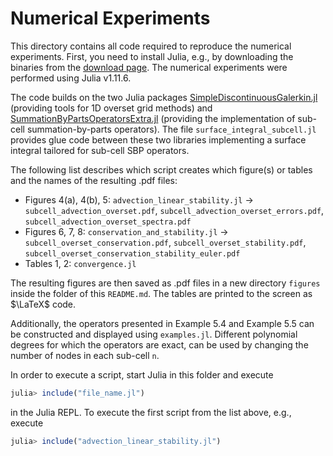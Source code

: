 # Numerical Experiments

This directory contains all code required to reproduce the numerical
experiments. First, you need to install Julia, e.g., by downloading
the binaries from the [download page](https://julialang.org/downloads/).
The numerical experiments were performed using Julia v1.11.6.

The code builds on the two Julia packages [SimpleDiscontinuousGalerkin.jl](https://github.com/JoshuaLampert/SimpleDiscontinuousGalerkin.jl)
(providing tools for 1D overset grid methods) and [SummationByPartsOperatorsExtra.jl](https://github.com/JoshuaLampert/SummationByPartsOperatorsExtra.jl)
(providing the implementation of sub-cell summation-by-parts operators).
The file `surface_integral_subcell.jl` provides glue code between these two libraries
implementing a surface integral tailored for sub-cell SBP operators.

The following list describes which script creates which figure(s) or tables
and the names of the resulting .pdf files:

* Figures 4(a), 4(b), 5: `advection_linear_stability.jl` &rarr; `subcell_advection_overset.pdf`, `subcell_advection_overset_errors.pdf`, `subcell_advection_overset_spectra.pdf`
* Figures 6, 7, 8: `conservation_and_stability.jl` &rarr; `subcell_overset_conservation.pdf`, `subcell_overset_stability.pdf`, `subcell_overset_conservation_stability_euler.pdf`
* Tables 1, 2: `convergence.jl`

The resulting figures are then saved as .pdf files in a new directory `figures`
inside the folder of this `README.md`. The tables are printed to the screen as $\LaTeX$ code.

Additionally, the operators presented in Example 5.4 and Example 5.5 can be constructed and displayed using `examples.jl`.
Different polynomial degrees for which the operators are exact, can be used by changing the number of nodes
in each sub-cell `n`.

In order to execute a script, start Julia in this folder and execute

```julia
julia> include("file_name.jl")
```

in the Julia REPL. To execute the first script from the list above, e.g.,
execute

```julia
julia> include("advection_linear_stability.jl")
```
